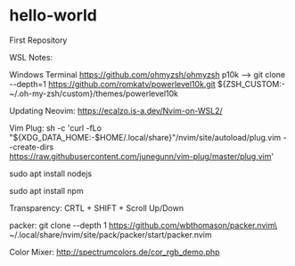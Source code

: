 # hello-world
First Repository


WSL Notes:

Windows Terminal
https://github.com/ohmyzsh/ohmyzsh
p10k --> git clone --depth=1 https://github.com/romkatv/powerlevel10k.git 
${ZSH_CUSTOM:-~/.oh-my-zsh/custom}/themes/powerlevel10k

Updating Neovim:
  https://ecalzo.is-a.dev/Nvim-on-WSL2/

Vim Plug:
  sh -c 'curl -fLo "${XDG_DATA_HOME:-$HOME/.local/share}"/nvim/site/autoload/plug.vim --create-dirs \
       https://raw.githubusercontent.com/junegunn/vim-plug/master/plug.vim'
       
sudo apt install nodejs 

sudo apt install npm

Transparency: CRTL + SHIFT + Scroll Up/Down

packer:
  git clone --depth 1 https://github.com/wbthomason/packer.nvim\
 ~/.local/share/nvim/site/pack/packer/start/packer.nvim

Color Mixer:
  http://spectrumcolors.de/cor_rgb_demo.php
